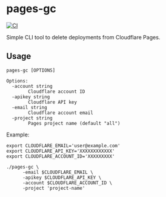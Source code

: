 # pages-gc

[![CI](https://github.com/milgradesec/pages-gc/actions/workflows/ci.yml/badge.svg)](https://github.com/milgradesec/pages-gc/actions/workflows/ci.yml)

Simple CLI tool to delete deployments from Cloudflare Pages.

## Usage

```shell
pages-gc [OPTIONS]

Options:
  -account string
        Cloudflare account ID
  -apikey string
        Cloudflare API key
  -email string
        Cloudflare account email
  -project string
        Pages project name (default "all")
```

Example:

```shell
export CLOUDFLARE_EMAIL='user@example.com'
export CLOUDFLARE_API_KEY='XXXXXXXXXXXX'
export CLOUDFLARE_ACCOUNT_ID='XXXXXXXXX'

./pages-gc \
      -email $CLOUDFLARE_EMAIL \
      -apikey $CLOUDFLARE_API_KEY \
      -account $CLOUDFLARE_ACCOUNT_ID \
      -project 'project-name'
```
